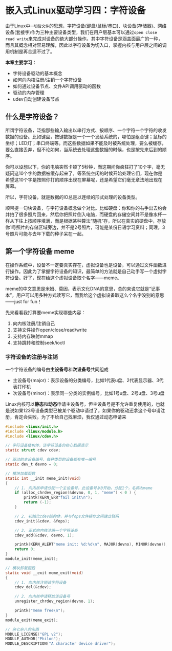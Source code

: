 # 嵌入式Linux驱动学习四：字符设备

由于Linux中`一切皆文件`的思想，字符设备(键盘/鼠标/串口)、块设备(存储器)、网络设备(套接字)作为三种主要设备类型，我们在用户层基本可以通过`open close read write`来完成对设备的绝大部分操作。其中字符设备是涵盖面最广的一种，而且其概念相对容易理解，因此以字符设备为切入口，掌握内核与用户层之间的调用机制是再合适不过了。

**本章主要学习**：

- 字符设备驱动的基本概念
- 如何向内核注册/注销一个字符设备
- 如何通过设备节点、文件API调用驱动的函数
- 驱动的内存管理
- udev自动创建设备节点

## 什么是字符设备？

所谓字符设备，泛指那些输入输出以串行方式、按顺序、一个字符一个字符的收发数据的设备。比如键盘，按键数据是一个一个发给系统的，哪怕是组合键；鼠标的坐标；LED灯；串口终端等。而这些数据如果不能及时被系统处理，要么被缓存，要么直接丢弃，但不论如何，当系统去处理这些数据的时候，也是按先来后到的顺序。

你可以设想以下，你的电脑突然卡顿了5秒钟，而这期间你疯狂打了10个字，毫无疑问这10个字的数据被缓存起来了，等系统空闲的时候开始处理它们，现在你是希望这10个字是按照你打的顺序出现在屏幕呢，还是希望它们毫无章法地出现在屏幕。

所以，字符设备，就是数据的IO总是以连续的形式处理的设备类型。

顺带提一句块设备，与字符设备概念做个对比。比如硬盘：你和你的右手出去约会并拍了很多照片回来，然后你把照片倒入电脑，而硬盘的存储空间并不是像水杯一样从下往上按顺序填满，而是根据某种算法“随机”存，所以在真实的硬盘中，存放你1号照片的存储区域旁边，并不是2号照片，可能是某份日语学习资料；同理，3号照片可能与去年下载的种子呆在一起。


## 第一个字符设备 meme

在操作系统中，设备不一定要真实存在，虚拟设备也是设备，可以通过文件函数进行操作。因此为了掌握字符设备的知识，最简单的方法就是自己动手写一个虚拟字符设备。好了，现在给这个虚拟设备取个名字——meme。

meme的中文意思是米姆、莫因，表示文化DNA的意思，总的来说它就是“记事本”，用户可以用多种方式读写它，而我给这个虚拟设备取这么个名字没别的意思——just for fun！

先来看看我打算要meme实现哪些内容：
1. 向内核注册/注销自己
2. 支持文件操作open/close/read/write
3. 支持内存映射mmap
4. 支持跳转和控制seek/ioctl

### 字符设备的注册与注销

一个字符设备的编号由**主设备号**和**次设备号**共同组成
- 主设备号(major)：表示设备的分类编号，比如1代表u盘、2代表显示器、3代表打印机
- 次设备号(minor)：表示同一分类的实例编号，比如1号u盘、2号u盘、3号u盘

Linux内核可以**静态**和**动态**申请主设备号，但主设备号是不允许重复使用的，也就是说如果123号设备类型已被某个驱动申请过了，如果你的驱动还拿这个号申请注册，肯定会失败。为了不给自己找麻烦，我仅通过动态申请来

```c
#include <linux/init.h>
#include <linux/module.h>
#include <linux/cdev.h>

// 字符设备结构体，该字符设备的核心数据表示
static struct cdev cdev;

// 驱动的主设备编号，每种类型的设备都有唯一编号
static dev_t devno = 0;

// 模块加载函数
static int __init meme_init(void)
{
    // 1. 向内核申请分配一个主设备号，此设备号从0开始，分配1个，名称为meme
    if (alloc_chrdev_region(&devno, 0, 1, "meme") < 0 ) {
        printk(KERN_ERR"fail init\n");
        return (-1);
    }

    // 2. 初始化cdev结构体，并与fops文件操作之间建立联系
    cdev_init(&cdev, &fops);

    // 3. 正式向内核注册一个字符设备
    cdev_add(&cdev, devno, 1);

    printk(KERN_ALERT"meme init: %d:%d\n", MAJOR(devno), MINOR(devno));
    return 0;
}
module_init(meme_init);

// 模块卸载函数
static void __exit meme_exit(void)
{
    // 1. 向内核注销该字符设备
    cdev_del(&cdev);

    // 2. 向内核申请释放该设备号
    unregister_chrdev_region(devno, 1);

    printk("meme free\n");
}
module_exit(meme_exit);

// 杂七杂八的东西
MODULE_LICENSE("GPL v2");
MODULE_AUTHOR("Philon");
MODULE_DESCRIPTION("A character device driver");
```
